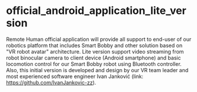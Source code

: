 # official_android_application_lite_version
Remote Human official application will provide all support to end-user of our robotics platform that includes Smart Bobby and other solution based on "VR robot avatar" architecture. Lite version support video streaming from robot binocular camera to client device (Android smartphone) and basic locomotion control for our Smart Bobby robot using Bluetooth controller. Also, this initial version is developed and design by our VR team leader and most experienced software engineer Ivan Janković (link: https://github.com/IvanJankovic-zz).
